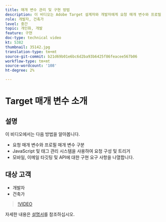 ```yaml
---
title: 매개 변수 관리 및 구현 방법
description: 이 비디오는 Adobe Target 설계자와 개발자에게 요청 매개 변수와 프로필 매개 변수를 구분하고, JavaScript 및 태그 관리 시스템을 사용하여 요청을 구성 및 트리거하며, 모바일, 이메일 타깃팅 및 API에 대한 구현 요구 사항을 이해하는 방법을 보여줍니다.
role: 개발자, 건축가
level: 중간
topic: 개인화, 개발
feature: 구현
doc-type: technical video
kt: 5382
thumbnail: 35142.jpg
translation-type: tm+mt
source-git-commit: b21d69b01e6bc6d2ba93b6425f86feacee567b06
workflow-type: tm+mt
source-wordcount: '108'
ht-degree: 2%

---
```



# Target 매개 변수 소개

## 설명

이 비디오에서는 다음 방법을 알아봅니다.

* 요청 매개 변수와 프로필 매개 변수 구분
* JavaScript 및 태그 관리 시스템을 사용하여 요청 구성 및 트리거
* 모바일, 이메일 타깃팅 및 API에 대한 구현 요구 사항을 나열합니다.

## 대상 고객

* 개발자
* 건축가

>[!VIDEO](https://video.tv.adobe.com/v/35142/?quality=12)

자세한 내용은 [설명서](https://docs.adobe.com/content/help/en/target/using/implement-target/implementing-target.html)를 참조하십시오.
